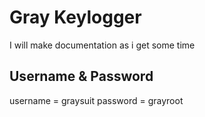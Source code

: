 # Gray Keylogger
I will make documentation as i get some time
## Username & Password
username = graysuit
password = grayroot
